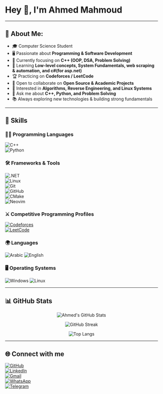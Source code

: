 #  Hey 👋, I'm Ahmed Mahmoud  

---

## 💫 About Me:
- 🎓 Computer Science Student  
- 🖥️ Passionate about **Programming & Software Development**  
- 🔭 Currently focusing on **C++ (OOP, DSA, Problem Solving)**  
- 🌱 Learning **Low-level concepts, System Fundamentals, web scraping & automation, and c#(for asp.net)**  
- 🏆 Practicing on **Codeforces / LeetCode**  
- 👯 Open to collaborate on **Open Source & Academic Projects**  
- 🤔 Interested in **Algorithms, Reverse Engineering, and Linux Systems**  
- 💬 Ask me about **C++, Python, and Problem Solving**  
- 📚 Always exploring new technologies & building strong fundamentals  
  
---

## 🚀 Skills  


### 👨‍💻 Programming Languages  
![C++](https://img.shields.io/badge/C++-00599C?style=for-the-badge&logo=cplusplus&logoColor=white)  
![Python](https://img.shields.io/badge/Python-3776AB?style=for-the-badge&logo=python&logoColor=white)  

### 🛠️ Frameworks & Tools  
![.NET](https://img.shields.io/badge/.NET-512BD4?style=for-the-badge&logo=dotnet&logoColor=white)  
![Linux](https://img.shields.io/badge/Linux-FCC624?style=for-the-badge&logo=linux&logoColor=black)  
![Git](https://img.shields.io/badge/Git-F05032?style=for-the-badge&logo=git&logoColor=white)  
![GitHub](https://img.shields.io/badge/GitHub-181717?style=for-the-badge&logo=github&logoColor=white)  
![CMake](https://img.shields.io/badge/CMake-064F8C?style=for-the-badge&logo=cmake&logoColor=white)  
![Neovim](https://img.shields.io/badge/Neovim-57A143?style=for-the-badge&logo=neovim&logoColor=white)  
  
### ⚔ Competitive Programming Profiles  
[![Codeforces](https://img.shields.io/badge/Codeforces-445F9D?style=for-the-badge&logo=codeforces&logoColor=white)](https://codeforces.com/profile/---AKRAM---)  
[![LeetCode](https://img.shields.io/badge/LeetCode-FFA116?style=for-the-badge&logo=leetcode&logoColor=black)](https://leetcode.com/)  

### 🌍 Languages  
![Arabic](https://img.shields.io/badge/Arabic-Native-green?style=for-the-badge)
![English](https://img.shields.io/badge/English-Professional-blue?style=for-the-badge)

### 🖥 Operating Systems  
![Windows](https://img.shields.io/badge/Windows-0078D6?style=for-the-badge&logo=windows&logoColor=white)
![Linux](https://img.shields.io/badge/Linux-FCC624?style=for-the-badge&logo=linux&logoColor=black)

---

## 📊 GitHub Stats
<div align="center">
  
![Ahmed's GitHub Stats](https://github-readme-stats.vercel.app/api?username=ahmedcs6&show_icons=true&theme=dark&hide_border=false&include_all_commits=true&count_private=true)  

![GitHub Streak](https://streak-stats.demolab.com?user=ahmedcs6&theme=dark&hide_border=false)  

![Top Langs](https://github-readme-stats.vercel.app/api/top-langs/?username=ahmedcs6&theme=dark&hide_border=false&include_all_commits=true&count_private=true&layout=compact)  

</div>

---

## 🌐 Connect with me  
[![GitHub](https://img.shields.io/badge/GitHub-181717?style=for-the-badge&logo=github&logoColor=white)](https://github.com/Ahmedcs6)  
[![LinkedIn](https://img.shields.io/badge/LinkedIn-0A66C2?style=for-the-badge&logo=linkedin&logoColor=white)](https://www.linkedin.com/in/ahmed-mahmoud-a6930a247/)  
[![Gmail](https://img.shields.io/badge/Gmail-D14836?style=for-the-badge&logo=gmail&logoColor=white)](mailto:ahmedmahmoudmos@gmai.com)  
[![WhatsApp](https://img.shields.io/badge/WhatsApp-25D366?style=for-the-badge&logo=whatsapp&logoColor=white)](https://wa.me/201011618593)  
[![Telegram](https://img.shields.io/badge/Telegram-26A5E4?style=for-the-badge&logo=telegram&logoColor=white)](https://t.me/201225937120)  
